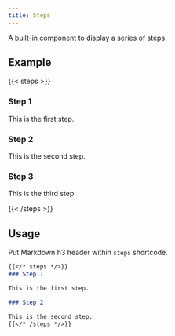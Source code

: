 ```yaml
---
title: Steps
---
```


A built-in component to display a series of steps.

## Example

{{< steps >}}

### Step 1

This is the first step.

### Step 2

This is the second step.

### Step 3

This is the third step.

{{< /steps >}}


## Usage

Put Markdown h3 header within `steps` shortcode.

```markdown
{{</* steps */>}}
### Step 1

This is the first step.

### Step 2

This is the second step.
{{</* /steps */>}}
```
